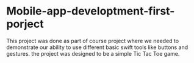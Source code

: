 # Mobile-app-developtment-first-porject


This project was done as part of course project where we needed to demonstrate our ability to use different basic swift tools like buttons and gestures. the project was designed to be a simple Tic Tac Toe game.
